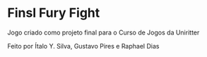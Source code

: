 # Finsl Fury Fight
Jogo criado como projeto final para o Curso de Jogos da Uniritter

Feito por Ítalo Y. Silva, Gustavo Pires e Raphael Dias
